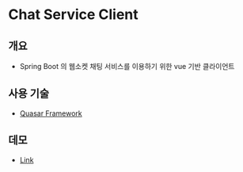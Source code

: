 # Chat Service Client

## 개요
- Spring Boot 의 웹소켓 채팅 서비스를 이용하기 위한 vue 기반 클라이언트

## 사용 기술
- [Quasar Framework](https://quasar.dev)

## 데모
- [Link](https://apps-rxcats.duckdns.org)
